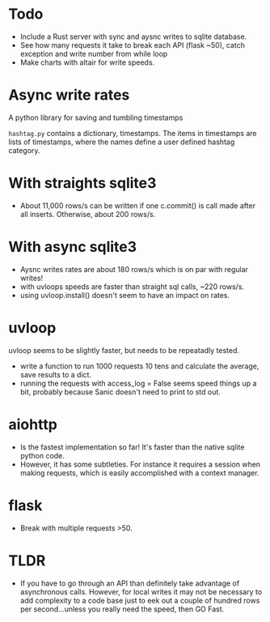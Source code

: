 # Todo 
- Include a Rust server with sync and aysnc writes to sqlite database. 
- See how many requests it take to break each API (flask ~50), catch exception and write number from while loop
- Make charts with altair for write speeds. 

# Async write rates
A python library for saving and tumbling timestamps 

`hashtag.py` contains a dictionary, timestamps. The items in timestamps are lists of timestamps, where the names define a user defined hashtag category. 

# With straights sqlite3
- About 11,000 rows/s can be written if one c.commit() is call made after all inserts. Otherwise, about 200 rows/s.

# With async sqlite3
- Aysnc writes rates are about 180 rows/s which is on par with regular writes! 
- with uvloops speeds are faster than straight sql calls, ~220 rows/s.
- using uvloop.install() doesn't seem to have an impact on rates. 

# uvloop
uvloop seems to be slightly faster, but needs to be repeatadly tested. 
- write a function to run 1000 requests 10 tens and calculate the average, save results to a dict. 
- running the requests with access_log = False seems speed things up a bit, probably because Sanic doesn't need to print to std out. 

# aiohttp
- Is the fastest implementation so far! It's faster than the native sqlite python code. 
- However, it has some subtleties. For instance it requires a session when making requests, which is easily accomplished with a context manager.

# flask 
- Break with multiple requests >50. 


# TLDR 
- If you have to go through an API than definitely take advantage of asynchronous calls. However, for local writes it may not be necessary to add complexity to a code base just to eek out a couple of hundred rows per second...unless you really need the speed, then GO Fast. 


